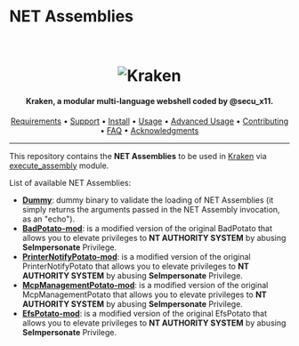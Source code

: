 # NET Assemblies

<h1 align="center">
  <br>
  <img src="https://raw.githubusercontent.com/kraken-ng/Kraken/main/static/kraken-logo-background.jpg" alt="Kraken">
</h1>

<h4 align="center">Kraken, a modular multi-language webshell coded by @secu_x11.</h4>

<p align="center">
  <a href="https://github.com/kraken-ng/Kraken/wiki/Getting-Started#requirements">Requirements</a> •
  <a href="https://github.com/kraken-ng/Kraken/wiki/Support">Support</a> •
  <a href="https://github.com/kraken-ng/Kraken/wiki/Getting-Started#installation">Install</a> •
  <a href="https://github.com/kraken-ng/Kraken/wiki/Getting-Started#usage">Usage</a> •
  <a href="https://github.com/kraken-ng/Kraken/wiki/Getting-Started#advanced-usage">Advanced Usage</a> •
  <a href="https://github.com/kraken-ng/Kraken/wiki/Contribute">Contributing</a> •
  <a href="https://github.com/kraken-ng/Kraken/wiki/FAQ-&-Troubleshooting">FAQ</a> •
  <a href="https://github.com/kraken-ng/Kraken/wiki/Acknowledgments-&-References">Acknowledgments</a>
</p>

---

This repository contains the **NET Assemblies** to be used in [Kraken](https://github.com/kraken-ng/Kraken) via [execute_assembly](https://github.com/kraken-ng/modules/tree/main/execute_assembly) module.

List of available NET Assemblies:

- [**Dummy**](bin/Dummy/README.md): dummy binary to validate the loading of NET Assemblies (it simply returns the arguments passed in the NET Assembly invocation, as an "echo").
- [**BadPotato-mod**](bin/BadPotato-mod/README.md): is a modified version of the original BadPotato that allows you to elevate privileges to **NT AUTHORITY SYSTEM** by abusing **SeImpersonate** Privilege.
- [**PrinterNotifyPotato-mod**](bin/PrinterNotifyPotato-mod/README.md): is a modified version of the original PrinterNotifyPotato that allows you to elevate privileges to **NT AUTHORITY SYSTEM** by abusing **SeImpersonate** Privilege.
- [**McpManagementPotato-mod**](bin/McpManagementPotato-mod/README.md): is a modified version of the original McpManagementPotato that allows you to elevate privileges to **NT AUTHORITY SYSTEM** by abusing **SeImpersonate** Privilege.
- [**EfsPotato-mod**](bin/EfsPotato-mod/README.md): is a modified version of the original EfsPotato that allows you to elevate privileges to **NT AUTHORITY SYSTEM** by abusing **SeImpersonate** Privilege.